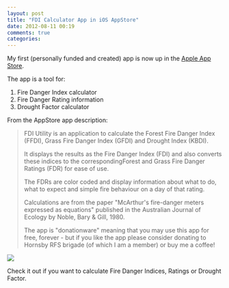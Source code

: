 ```yaml
---
layout: post
title: "FDI Calculator App in iOS AppStore"
date: 2012-08-11 00:19
comments: true
categories: 
---
```

My first (personally funded and created) app is now up in the <a href="http://itunes.apple.com/us/app/fdi-calculator/id550113610?ls=1&amp;mt=8" target="_blank">Apple App Store</a>.

The app is a tool for:
<ol>
	<li>Fire Danger Index calculator</li>
	<li>Fire Danger Rating information</li>
	<li>Drought Factor calculator</li>
</ol>
From the AppStore app description:
<blockquote>FDI Utility is an application to calculate the Forest Fire Danger Index (FFDI), Grass Fire Danger Index (GFDI) and Drought Index (KBDI).

It displays the results as the Fire Danger Index (FDI) and also converts these indices to the correspondingForest and Grass Fire Danger Ratings (FDR) for ease of use.

The FDRs are color coded and display information about what to do, what to expect and simple fire behaviour on a day of that rating.

Calculations are from the paper "McArthur's fire-danger meters expressed as equations" published in the Australian Journal of Ecology by Noble, Bary &amp; Gill, 1980.

The app is "donationware" meaning that you may use this app for free, forever - but if you like the app please consider donating to Hornsby RFS brigade (of which I am a member) or buy me a coffee!</blockquote>

![](http://a1126.phobos.apple.com/us/r1000/100/Purple/v4/9f/45/d7/9f45d72d-9866-d7a2-132e-f40a272235e2/mzl.dpgwjvne.320x480-75.jpg)

Check it out if you want to calculate Fire Danger Indices, Ratings or Drought Factor.